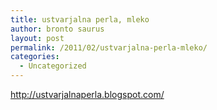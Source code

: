 ```yaml
---
title: ustvarjalna perla, mleko
author: bronto saurus
layout: post
permalink: /2011/02/ustvarjalna-perla-mleko/
categories:
  - Uncategorized
---
```

<http://ustvarjalnaperla.blogspot.com/>
